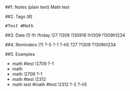 ##1. Notes (plain text)
Math test

##2. Tags (#)
<pre>#Test #Math</pre>

##3. Date (!)
!fr !friday !27 !1309 !130918 !h1309 !1309h1234

##4. Reminders (?)
?-5 ?-1 ?-h5 ?27 ?1309 ?1309h1234

##5. Examples
* math #test !2709 ?-1
* math
* math !2709 ?-1
* math #test !2312
* math test #math #test !2312 ?-2 ?-h5
